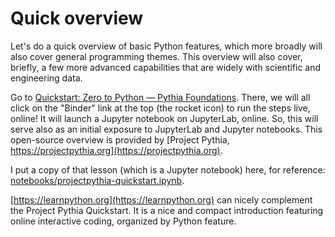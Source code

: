 # Quick overview

Let's do a quick overview of basic Python features, which more broadly will also cover general programming themes. This overview will also cover, briefly, a few more advanced capabilities that are widely with scientific and engineering data.

Go to [Quickstart: Zero to Python — Pythia Foundations](https://foundations.projectpythia.org/foundations/quickstart.html). There, we will all click on the "Binder" link at the top (the rocket icon) to run the steps live, online! It will launch a Jupyter notebook on JupyterLab, online. So, this will serve also as an initial exposure to JupyterLab and Jupyter notebooks. This open-source overview is provided by [Project Pythia, https://projectpythia.org](https://projectpythia.org).

I put a copy of that lesson (which is a Jupyter notebook) here, for reference: [notebooks/projectpythia-quickstart.ipynb](./notebooks/projectpythia-quickstart.ipynb).

[https://learnpython.org](https://learnpython.org) can nicely complement the Project Pythia Quickstart. It is a nice and compact introduction featuring online interactive coding, organized by Python feature.